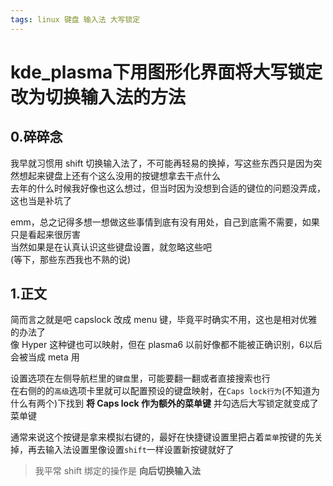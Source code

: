 ```yaml
---
tags: linux 键盘 输入法 大写锁定
---
```

# kde_plasma下用图形化界面将大写锁定改为切换输入法的方法

## 0.碎碎念

我早就习惯用 shift 切换输入法了，不可能再轻易的换掉，写这些东西只是因为突然想起来键盘上还有个这么没用的按键想拿去干点什么\
去年的什么时候我好像也这么想过，但当时因为没想到合适的键位的问题没弄成，这也当是补坑了

emm，总之记得多想一想做这些事情到底有没有用处，自己到底需不需要，如果只是看起来很厉害\
当然如果是在认真认识这些键盘设置，就忽略这些吧\
(等下，那些东西我也不熟的说)

## 1.正文

简而言之就是吧 capslock 改成 menu 键，毕竟平时确实不用，这也是相对优雅的办法了\
像 Hyper 这种键也可以映射，但在 plasma6 以前好像都不能被正确识别，6以后会被当成 meta 用

设置选项在左侧导航栏里的`键盘`里，可能要翻一翻或者直接搜索也行\
在右侧的的`高级`选项卡里就可以配置预设的键盘映射，在`Caps lock行为`(不知道为什么有两个)下找到 **将 Caps lock 作为额外的菜单键** 并勾选后大写锁定就变成了菜单键

通常来说这个按键是拿来模拟右键的，最好在快捷键设置里把占着`菜单`按键的先关掉，再去输入法设置里像设置`shift`一样设置新按键就好了

> 我平常 shift 绑定的操作是 **向后切换输入法**
